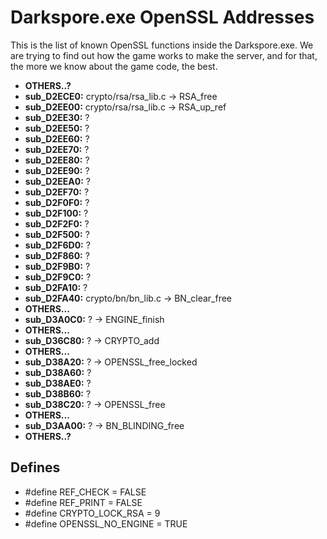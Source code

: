 # Darkspore.exe OpenSSL Addresses
This is the list of known OpenSSL functions inside the Darkspore.exe. We are trying to find out how the game works to make the server, and for that, the more we know about the game code, the best.

- **OTHERS..?**
- **sub_D2ECE0:** crypto/rsa/rsa_lib.c -> RSA_free
- **sub_D2EE00:** crypto/rsa/rsa_lib.c -> RSA_up_ref
- **sub_D2EE30:** ?
- **sub_D2EE50:** ?
- **sub_D2EE60:** ?
- **sub_D2EE70:** ?
- **sub_D2EE80:** ?
- **sub_D2EE90:** ?
- **sub_D2EEA0:** ?
- **sub_D2EF70:** ?
- **sub_D2F0F0:** ?
- **sub_D2F100:** ?
- **sub_D2F2F0:** ?
- **sub_D2F500:** ?
- **sub_D2F6D0:** ?
- **sub_D2F860:** ?
- **sub_D2F9B0:** ?
- **sub_D2F9C0:** ?
- **sub_D2FA10:** ?
- **sub_D2FA40:** crypto/bn/bn_lib.c -> BN_clear_free
- **OTHERS...**
- **sub_D3A0C0:** ? -> ENGINE_finish
- **OTHERS...**
- **sub_D36C80:** ? -> CRYPTO_add
- **OTHERS...**
- **sub_D38A20:** ? -> OPENSSL_free_locked
- **sub_D38A60:** ?
- **sub_D38AE0:** ?
- **sub_D38B60:** ?
- **sub_D38C20:** ? -> OPENSSL_free
- **OTHERS...**
- **sub_D3AA00:** ? -> BN_BLINDING_free
- **OTHERS..?**

## Defines
- #define REF_CHECK = FALSE
- #define REF_PRINT = FALSE
- #define CRYPTO_LOCK_RSA = 9
- #define OPENSSL_NO_ENGINE = TRUE
